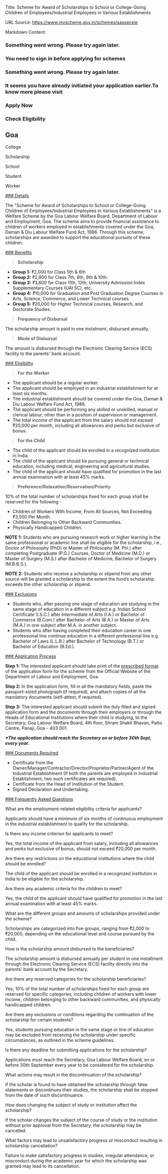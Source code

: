 Title: Scheme for Award of Scholarships to School or College-Going Children of Employees/Industrial Employees in Various Establishments

URL Source: https://www.myscheme.gov.in/schemes/sasseceie

Markdown Content:
### Something went wrong. Please try again later.

### 

### You need to sign in before applying for schemes

### Something went wrong. Please try again later.

### It seems you have already initiated your application earlier.To know more please visit

### Apply Now

### Check Eligibility

Goa
---

College

Scholarship

School

Student

Worker

[### Details](https://www.myscheme.gov.in/schemes/sasseceie#details)

The "Scheme for Award of Scholarships to School or College-Going Children of Employees/Industrial Employees in Various Establishments" is a Welfare Scheme by the Goa Labour Welfare Board, Department of Labour and Employment, Goa. The scheme aims to provide financial assistance to children of workers employed in establishments covered under the Goa, Daman & Diu Labour Welfare Fund Act, 1986. Through this scheme, scholarships are awarded to support the educational pursuits of these children.

[### Benefits](https://www.myscheme.gov.in/schemes/sasseceie#benefits)

> **Scholarship**

*   **Group 1:** ₹2,000 for Class 5th & 6th
*   **Group 2:** ₹2,800 for Class 7th, 8th, 9th & 10th.
*   **Group 3:** ₹3,600 for Class 11th, 12th, University Admission Index Supplementary Courses (UAI SC), etc.
*   **Group 4:** ₹10,000 for Graduation and Post Graduation Degree Courses in Arts, Science, Commerce, and Lower Technical courses.
*   **Group 5:** ₹20,000 for Higher Technical courses, Research, and Doctorate Studies.

> **Frequency of Disbursal**

The scholarship amount is paid in one instalment, disbursed annually.

> **Mode of Disbursal**

The amount is disbursed through the Electronic Clearing Service (ECS) facility to the parents' bank account.

[### Eligibility](https://www.myscheme.gov.in/schemes/sasseceie#eligibility)

> **For the Worker**

*   The applicant should be a regular worker.
*   The applicant should be employed in an industrial establishment for at least six months.
*   The industrial establishment should be covered under the Goa, Daman & Diu Labour Welfare Fund Act, 1986.
*   The applicant should be performing any skilled or unskilled, manual or clerical labour, other than in a position of supervision or management.
*   The total income of the applicant from the salary should not exceed ₹20,000 per month, including all allowances and perks but exclusive of bonus.

> **For the Child**

*   The child of the applicant should be enrolled in a recognized institution in India.
*   The child of the applicant should be pursuing general or technical education, including medical, engineering and agricultural studies.
*   The child of the applicant should have qualified for promotion in the last annual examination with at least 45% marks.

> **Preference/Relaxation/Reservation/Priority**

10% of the total number of scholarships fixed for each group shall be reserved for the following -

*   Children of Workers With Income, From All Sources, Not Exceeding ₹3,500 Per Month.
*   Children Belonging to Other Backward Communities.
*   Physically Handicapped Children.

**NOTE 1:** Students who are pursuing research work or higher learning in the same professional or academic line shall be eligible for the scholarship, i.e., Doctor of Philosophy (PhD) or Master of Philosophy (M. Phi.) after completing Postgraduate (P.G.) Courses, Doctor of Medicine (M.D.) or Master of Surgery (M.S.) after Bachelor of Medicine, Bachelor of Surgery (M.B.B.S.).

**NOTE 2:** Students who receive a scholarship or stipend from any other source will be granted a scholarship to the extent the fund’s scholarship exceeds the other scholarship or stipend.

[### Exclusions](https://www.myscheme.gov.in/schemes/sasseceie#exclusions)

*   Students who, after passing one stage of education are studying in the same stage of education in a different subject e.g. Indian School Certificate (I.S.C.) after Intermediate of Arts (I.A.) or Bachelor of Commerce (B.Com.) after Bachelor of Arts (B.A.) or Master of Arts (M.A.) in one subject after M.A. in another subject.
*   Students who after having completed their education career in one professional line continue education in a different professional line e.g. Bachelor of Laws (L.L.B.) after Bachelor of Technology (B.T.) or Bachelor of Education (B.Ed.).

[### Application Process](https://www.myscheme.gov.in/schemes/sasseceie#application-process)

**Step 1:** The interested applicant should take print of the [prescribed format](https://labour.goa.gov.in/wp-content/uploads/2020/07/SCHEME-3-converted.pdf) of the application form for the scheme from the Official Website of the Department of Labour and Employment, Goa.

**Step 2:** In the application form, fill in all the mandatory fields, paste the passport-sized photograph (if required), and attach copies of all the mandatory documents (self-attest, if required).

**Step 3:** The interested applicant should submit the duly filled and signed application form and the documents through their employers or through the Heads of Educational Institutions where their child is studying, to the Secretary, Goa Labour Welfare Board, 4th floor, Shram Shakti Bhavan, Patto Centre, Panaji, Goa - 403 001.

_**\*The application should reach the Secretary on or before 30th Sept, every year.**_

[### Documents Required](https://www.myscheme.gov.in/schemes/sasseceie#documents-required)

*   Certificate from the Owner/Manager/Contractor/Director/Proprietor/Partner/Agent of the Industrial Establishment (If both the parents are employed in Industrial Establishment, two such certificates are required).
*   Certificate from the Head of Institution of the Student.
*   Signed Declaration and Undertaking.

[### Frequently Asked Questions](https://www.myscheme.gov.in/schemes/sasseceie#faqs)

What are the employment-related eligibility criteria for applicants?

Applicants should have a minimum of six months of continuous employment in the industrial establishment to qualify for the scholarship.

Is there any income criterion for applicants to meet?

Yes, the total income of the applicant from salary, including all allowances and perks but exclusive of bonus, should not exceed ₹20,000 per month.

Are there any restrictions on the educational institutions where the child should be enrolled?

The child of the applicant should be enrolled in a recognized institution in India to be eligible for the scholarship.

Are there any academic criteria for the children to meet?

Yes, the child of the applicant should have qualified for promotion in the last annual examination with at least 45% marks.

What are the different groups and amounts of scholarships provided under the scheme?

Scholarships are categorized into five groups, ranging from ₹2,000 to ₹20,000, depending on the educational level and course pursued by the child.

How is the scholarship amount disbursed to the beneficiaries?

The scholarship amount is disbursed annually per student in one installment through the Electronic Clearing Service (ECS) facility directly into the parents' bank account by the Secretary.

Are there any reserved categories for the scholarship beneficiaries?

Yes, 10% of the total number of scholarships fixed for each group are reserved for specific categories, including children of workers with lower income, children belonging to other backward communities, and physically handicapped children.

Are there any exclusions or conditions regarding the continuation of the scholarship for certain students?

Yes, students pursuing education in the same stage or line of education may be excluded from receiving the scholarship under specific circumstances, as outlined in the scheme guidelines.

Is there any deadline for submitting applications for the scholarship?

Applications must reach the Secretary, Goa Labour Welfare Board, on or before 30th September every year to be considered for the scholarship.

What actions may result in the discontinuation of the scholarship?

If the scholar is found to have obtained the scholarship through false statements or discontinues their studies, the scholarship shall be stopped from the date of such discontinuance.

How does changing the subject of study or institution affect the scholarship?

If the scholar changes the subject of the course of study or the institution without prior approval from the Secretary, the scholarship may be cancelled.

What factors may lead to unsatisfactory progress or misconduct resulting in scholarship cancellation?

Failure to make satisfactory progress in studies, irregular attendance, or misconduct during the academic year for which the scholarship was granted may lead to its cancellation.
